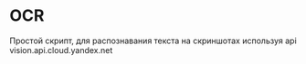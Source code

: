 # OCR
Простой скрипт, для распознавания текста на скриншотах используя api vision.api.cloud.yandex.net 
